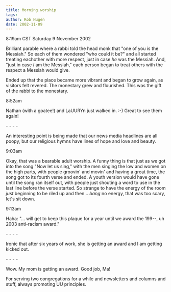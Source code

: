 ```yaml
---
title: Morning worship
tags: 
author: Rob Nugen
date: 2002-11-09
---
```


<p class=date>8:19am CST Saturday 9 November 2002</p>

<p>Brilliant parable where a rabbi told the head monk that "one of you
is the Messiah."  So each of them wondered "who could it be?"  and all
started treating eachother with more respect, just in case <em>he</em>
was the Messiah.  And, "just in case <em>I</em> am the Messiah," each
person began to treat others with the respect a Messiah would
give.</p>

<p>Ended up that the place became more vibrant and began to grow
again, as visitors felt revered.  The monestary grew and flourished.
This was the gift of the rabbi to the monestary.</p>

<p class=date>8:52am</p>

<p>Nathan (with a goatee!) and LaUURYn just walked in. :-)  Great to
see them again!</p>

<p>- - - -</p>

<p>An interesting point is being made that our news media headlines
are all poopy, but our religious hymns have lines of hope and love and
beauty.</p>

<p class=date>9:03am</p>

<p>Okay, that was a bearable adult worship.  A funny thing is that
just as we got into the song "Now let us sing," with the men singing
the low and women on the high parts, with people groovin' and movin'
and having a great time, the song got to its fourth verse and ended.
A youth version would have gone until the song ran itself out, with
people just shouting a word to use in the last line before the verse
started.  So strange to have the energy of the room <em>just</em>
beginning to be riled up and then... <em>bang</em> no energy, that was
too scary, let's sit down.</p>

<p class=date>9:13am</p>

<p>Haha: "... will get to keep this plaque for a year until we award
the 199--, uh 2003 anti-racism award."</p>

<p>- - - -</p>

<p>Ironic that after six years of work, she is getting an award and I
am getting kicked out.</p>

<p>- - - -</p>

<p>Wow.  My mom is getting an award.  Good job, Ma!</p>

<p>For serving two congregations for a while and newsletters and
columns and stuff, always promoting UU principles.</p>
